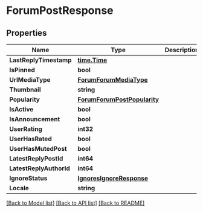 # ForumPostResponse

## Properties
Name | Type | Description | Notes
------------ | ------------- | ------------- | -------------
**LastReplyTimestamp** | [**time.Time**](time.Time.md) |  | [optional] 
**IsPinned** | **bool** |  | [optional] 
**UrlMediaType** | [**ForumForumMediaType**](Forum.ForumMediaType.md) |  | [optional] 
**Thumbnail** | **string** |  | [optional] 
**Popularity** | [**ForumForumPostPopularity**](Forum.ForumPostPopularity.md) |  | [optional] 
**IsActive** | **bool** |  | [optional] 
**IsAnnouncement** | **bool** |  | [optional] 
**UserRating** | **int32** |  | [optional] 
**UserHasRated** | **bool** |  | [optional] 
**UserHasMutedPost** | **bool** |  | [optional] 
**LatestReplyPostId** | **int64** |  | [optional] 
**LatestReplyAuthorId** | **int64** |  | [optional] 
**IgnoreStatus** | [**IgnoresIgnoreResponse**](Ignores.IgnoreResponse.md) |  | [optional] 
**Locale** | **string** |  | [optional] 

[[Back to Model list]](../README.md#documentation-for-models) [[Back to API list]](../README.md#documentation-for-api-endpoints) [[Back to README]](../README.md)


